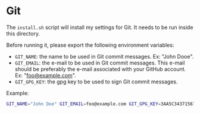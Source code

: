 Git
===

The `install.sh` script will install my settings for Git. It needs to be run inside this directory.

Before running it, please export the following environment variables:

- `GIT_NAME`: the name to be used in Git commit messages. Ex: "John Dooe".
- `GIT_EMAIL`: the e-mail to be used in Git commit messages. This e-mail should be preferably the e-mail associated with your GitHub account. Ex: "foo@example.com".
- `GIT_GPG_KEY`: the gpg key to be used to sign Git commit messages.

Example:

```sh
GIT_NAME="John Doe" GIT_EMAIL=foo@example.com GIT_GPG_KEY=3AA5C34371567BD2 ./install.sh
```

